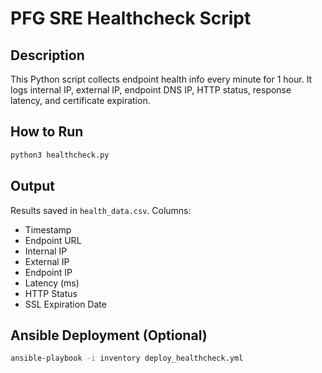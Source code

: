# PFG SRE Healthcheck Script

## Description
This Python script collects endpoint health info every minute for 1 hour. It logs internal IP, external IP, endpoint DNS IP, HTTP status, response latency, and certificate expiration.

## How to Run

```bash
python3 healthcheck.py
```

## Output
Results saved in `health_data.csv`. Columns:
- Timestamp
- Endpoint URL
- Internal IP
- External IP
- Endpoint IP
- Latency (ms)
- HTTP Status
- SSL Expiration Date

## Ansible Deployment (Optional)
```bash
ansible-playbook -i inventory deploy_healthcheck.yml
```
